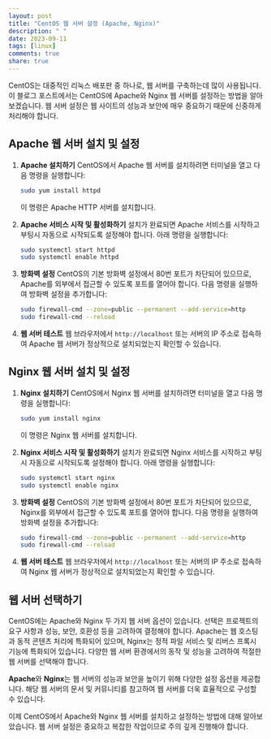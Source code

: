 ```yaml
---
layout: post
title: "CentOS 웹 서버 설정 (Apache, Nginx)"
description: " "
date: 2023-09-11
tags: [linux]
comments: true
share: true
---
```


CentOS는 대중적인 리눅스 배포판 중 하나로, 웹 서버를 구축하는데 많이 사용됩니다. 이 블로그 포스트에서는 CentOS에 Apache와 Nginx 웹 서버를 설정하는 방법을 알아보겠습니다. 웹 서버 설정은 웹 사이트의 성능과 보안에 매우 중요하기 때문에 신중하게 처리해야 합니다.

## Apache 웹 서버 설치 및 설정

1. **Apache 설치하기**
   CentOS에서 Apache 웹 서버를 설치하려면 터미널을 열고 다음 명령을 실행합니다:

   ```bash
   sudo yum install httpd
   ```

   이 명령은 Apache HTTP 서버를 설치합니다.

2. **Apache 서비스 시작 및 활성화하기**
   설치가 완료되면 Apache 서비스를 시작하고 부팅시 자동으로 시작되도록 설정해야 합니다. 아래 명령을 실행합니다:

   ```bash
   sudo systemctl start httpd
   sudo systemctl enable httpd
   ```

3. **방화벽 설정**
   CentOS의 기본 방화벽 설정에서 80번 포트가 차단되어 있으므로, Apache를 외부에서 접근할 수 있도록 포트를 열어야 합니다. 다음 명령을 실행하여 방화벽 설정을 추가합니다:

   ```bash
   sudo firewall-cmd --zone=public --permanent --add-service=http
   sudo firewall-cmd --reload
   ```

4. **웹 서버 테스트**
   웹 브라우저에서 `http://localhost` 또는 서버의 IP 주소로 접속하여 Apache 웹 서버가 정상적으로 설치되었는지 확인할 수 있습니다.

## Nginx 웹 서버 설치 및 설정

1. **Nginx 설치하기**
   CentOS에서 Nginx 웹 서버를 설치하려면 터미널을 열고 다음 명령을 실행합니다:

   ```bash
   sudo yum install nginx
   ```

   이 명령은 Nginx 웹 서버를 설치합니다.

2. **Nginx 서비스 시작 및 활성화하기**
   설치가 완료되면 Nginx 서비스를 시작하고 부팅시 자동으로 시작되도록 설정해야 합니다. 아래 명령을 실행합니다:

   ```bash
   sudo systemctl start nginx
   sudo systemctl enable nginx
   ```

3. **방화벽 설정**
   CentOS의 기본 방화벽 설정에서 80번 포트가 차단되어 있으므로, Nginx를 외부에서 접근할 수 있도록 포트를 열어야 합니다. 다음 명령을 실행하여 방화벽 설정을 추가합니다:

   ```bash
   sudo firewall-cmd --zone=public --permanent --add-service=http
   sudo firewall-cmd --reload
   ```

4. **웹 서버 테스트**
   웹 브라우저에서 `http://localhost` 또는 서버의 IP 주소로 접속하여 Nginx 웹 서버가 정상적으로 설치되었는지 확인할 수 있습니다.

## 웹 서버 선택하기

CentOS에는 Apache와 Nginx 두 가지 웹 서버 옵션이 있습니다. 선택은 프로젝트의 요구 사항과 성능, 보안, 호환성 등을 고려하여 결정해야 합니다. Apache는 웹 호스팅과 동적 콘텐츠 처리에 특화되어 있으며, Nginx는 정적 파일 서비스 및 리버스 프록시 기능에 특화되어 있습니다. 다양한 웹 서버 환경에서의 동작 및 성능을 고려하여 적절한 웹 서버를 선택해야 합니다.

**Apache**와 **Nginx**는 웹 서버의 성능과 보안을 높이기 위해 다양한 설정 옵션을 제공합니다. 해당 웹 서버의 문서 및 커뮤니티를 참고하여 웹 서버를 더욱 효율적으로 구성할 수 있습니다.

이제 CentOS에서 Apache와 Nginx 웹 서버를 설치하고 설정하는 방법에 대해 알아보았습니다. 웹 서버 설정은 중요하고 복잡한 작업이므로 주의 깊게 진행해야 합니다.